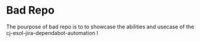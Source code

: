 # Bad Repo

The pourpose of bad repo is to to showcase the abilities and usecase of the cj-esol-jira-dependabot-automation l
